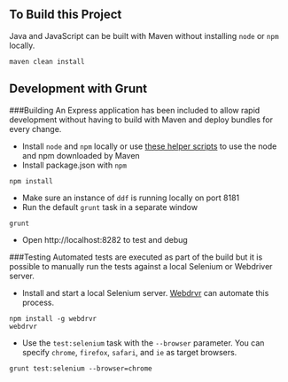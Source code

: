 
## To Build this Project

Java and JavaScript can be built with Maven without installing `node` or `npm` locally.

```
maven clean install
```

## Development with Grunt

###Building
An Express application has been included to allow rapid development without having to build with Maven and deploy bundles for every change.

* Install `node` and `npm` locally or use [these helper scripts](https://github.com/eirslett/frontend-maven-plugin/tree/master/frontend-maven-plugin/src/it/example/helper-scripts) to use the node and npm downloaded by Maven
* Install package.json with `npm`

```
npm install
```
* Make sure an instance of `ddf` is running locally on port 8181
* Run the default `grunt` task in a separate window

```
grunt
```
* Open http://localhost:8282 to test and debug

###Testing
Automated tests are executed as part of the build but it is possible to manually run the tests against a local Selenium or Webdriver server.
* Install and start a local Selenium server.  [Webdrvr](https://www.npmjs.org/package/webdrvr) can automate this process.

```
npm install -g webdrvr
webdrvr
```
* Use the `test:selenium` task with the `--browser` parameter.  You can specify `chrome`, `firefox`, `safari`, and `ie` as target browsers.

```
grunt test:selenium --browser=chrome
```
